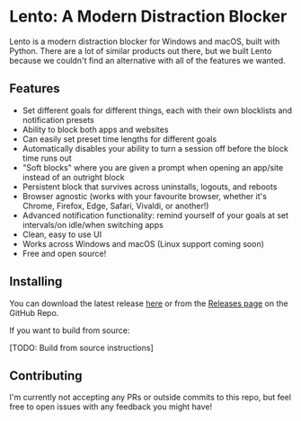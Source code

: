 # Lento: A Modern Distraction Blocker

Lento is a modern distraction blocker for Windows and macOS, built with Python. There are a lot of similar products out there, but we built Lento because we couldn't find an alternative with all of the features we wanted.

## Features
- Set different goals for different things, each with their own blocklists and notification presets
- Ability to block both apps and websites
- Can easily set preset time lengths for different goals
- Automatically disables your ability to turn a session off before the block time runs out
- "Soft blocks" where you are given a prompt when opening an app/site instead of an outright block
- Persistent block that survives across uninstalls, logouts, and reboots
- Browser agnostic (works with your favourite browser, whether it's Chrome, Firefox, Edge, Safari, Vivaldi, or another!)
- Advanced notification functionality: remind yourself of your goals at set intervals/on idle/when switching apps
- Clean, easy to use UI
- Works across Windows and macOS (Linux support coming soon)
- Free and open source!

## Installing
You can download the latest release [here]() or from the [Releases page]() on the GitHub Repo.

If you want to build from source:

[TODO: Build from source instructions]

## Contributing
I'm currently not accepting any PRs or outside commits to this repo, but feel free to open issues with any feedback you might have!
